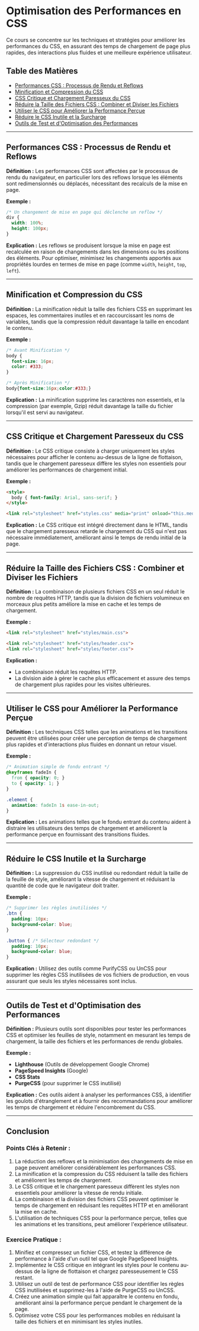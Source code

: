 
# Optimisation des Performances en CSS

Ce cours se concentre sur les techniques et stratégies pour améliorer les performances du CSS, en assurant des temps de chargement de page plus rapides, des interactions plus fluides et une meilleure expérience utilisateur.

## Table des Matières
- [Performances CSS : Processus de Rendu et Reflows](#performances-css-processus-de-rendu-et-reflows)
- [Minification et Compression du CSS](#minification-et-compression-du-css)
- [CSS Critique et Chargement Paresseux du CSS](#css-critique-et-chargement-paresseux-du-css)
- [Réduire la Taille des Fichiers CSS : Combiner et Diviser les Fichiers](#reduire-la-taille-des-fichiers-css-combiner-et-diviser-les-fichiers)
- [Utiliser le CSS pour Améliorer la Performance Perçue](#utiliser-le-css-pour-ameliorer-la-performance-percue)
- [Réduire le CSS Inutile et la Surcharge](#reduire-le-css-inutile-et-la-surcharge)
- [Outils de Test et d'Optimisation des Performances](#outils-de-test-et-doptimisation-des-performances)

---

## Performances CSS : Processus de Rendu et Reflows

**Définition :**
Les performances CSS sont affectées par le processus de rendu du navigateur, en particulier lors des reflows lorsque les éléments sont redimensionnés ou déplacés, nécessitant des recalculs de la mise en page.

**Exemple :**
```css
/* Un changement de mise en page qui déclenche un reflow */
div {
  width: 100%;
  height: 100px;
}
```
**Explication :**
Les reflows se produisent lorsque la mise en page est recalculée en raison de changements dans les dimensions ou les positions des éléments. Pour optimiser, minimisez les changements apportés aux propriétés lourdes en termes de mise en page (comme `width`, `height`, `top`, `left`).

---

## Minification et Compression du CSS

**Définition :**
La minification réduit la taille des fichiers CSS en supprimant les espaces, les commentaires inutiles et en raccourcissant les noms de variables, tandis que la compression réduit davantage la taille en encodant le contenu.

**Exemple :**
```css
/* Avant Minification */
body {
  font-size: 16px;
  color: #333;
}

/* Après Minification */
body{font-size:16px;color:#333;}
```
**Explication :**
La minification supprime les caractères non essentiels, et la compression (par exemple, Gzip) réduit davantage la taille du fichier lorsqu'il est servi au navigateur.

---

## CSS Critique et Chargement Paresseux du CSS

**Définition :**
Le CSS critique consiste à charger uniquement les styles nécessaires pour afficher le contenu au-dessus de la ligne de flottaison, tandis que le chargement paresseux diffère les styles non essentiels pour améliorer les performances de chargement initial.

**Exemple :**
```html
<style>
  body { font-family: Arial, sans-serif; }
</style>

<link rel="stylesheet" href="styles.css" media="print" onload="this.media='all'">
```
**Explication :**
Le CSS critique est intégré directement dans le HTML, tandis que le chargement paresseux retarde le chargement du CSS qui n'est pas nécessaire immédiatement, améliorant ainsi le temps de rendu initial de la page.

---

## Réduire la Taille des Fichiers CSS : Combiner et Diviser les Fichiers

**Définition :**
La combinaison de plusieurs fichiers CSS en un seul réduit le nombre de requêtes HTTP, tandis que la division de fichiers volumineux en morceaux plus petits améliore la mise en cache et les temps de chargement.

**Exemple :**
```html
<link rel="stylesheet" href="styles/main.css">

<link rel="stylesheet" href="styles/header.css">
<link rel="stylesheet" href="styles/footer.css">
```
**Explication :**
- La combinaison réduit les requêtes HTTP.
- La division aide à gérer le cache plus efficacement et assure des temps de chargement plus rapides pour les visites ultérieures.

---

## Utiliser le CSS pour Améliorer la Performance Perçue

**Définition :**
Les techniques CSS telles que les animations et les transitions peuvent être utilisées pour créer une perception de temps de chargement plus rapides et d'interactions plus fluides en donnant un retour visuel.

**Exemple :**
```css
/* Animation simple de fondu entrant */
@keyframes fadeIn {
  from { opacity: 0; }
  to { opacity: 1; }
}

.element {
  animation: fadeIn 1s ease-in-out;
}
```
**Explication :**
Les animations telles que le fondu entrant du contenu aident à distraire les utilisateurs des temps de chargement et améliorent la performance perçue en fournissant des transitions fluides.

---

## Réduire le CSS Inutile et la Surcharge

**Définition :**
La suppression du CSS inutilisé ou redondant réduit la taille de la feuille de style, améliorant la vitesse de chargement et réduisant la quantité de code que le navigateur doit traiter.

**Exemple :**
```css
/* Supprimer les règles inutilisées */
.btn {
  padding: 10px;
  background-color: blue;
}

.button { /* Sélecteur redondant */
  padding: 10px;
  background-color: blue;
}
```
**Explication :**
Utilisez des outils comme PurifyCSS ou UnCSS pour supprimer les règles CSS inutilisées de vos fichiers de production, en vous assurant que seuls les styles nécessaires sont inclus.

---

## Outils de Test et d'Optimisation des Performances

**Définition :**
Plusieurs outils sont disponibles pour tester les performances CSS et optimiser les feuilles de style, notamment en mesurant les temps de chargement, la taille des fichiers et les performances de rendu globales.

**Exemple :**
- **Lighthouse** (Outils de développement Google Chrome)
- **PageSpeed Insights** (Google)
- **CSS Stats**
- **PurgeCSS** (pour supprimer le CSS inutilisé)

**Explication :**
Ces outils aident à analyser les performances CSS, à identifier les goulots d'étranglement et à fournir des recommandations pour améliorer les temps de chargement et réduire l'encombrement du CSS.

---

## Conclusion

### Points Clés à Retenir :
1. La réduction des reflows et la minimisation des changements de mise en page peuvent améliorer considérablement les performances CSS.
2. La minification et la compression du CSS réduisent la taille des fichiers et améliorent les temps de chargement.
3. Le CSS critique et le chargement paresseux diffèrent les styles non essentiels pour améliorer la vitesse de rendu initiale.
4. La combinaison et la division des fichiers CSS peuvent optimiser le temps de chargement en réduisant les requêtes HTTP et en améliorant la mise en cache.
5. L'utilisation de techniques CSS pour la performance perçue, telles que les animations et les transitions, peut améliorer l'expérience utilisateur.

### Exercice Pratique :
1. Minifiez et compressez un fichier CSS, et testez la différence de performance à l'aide d'un outil tel que Google PageSpeed Insights.
2. Implémentez le CSS critique en intégrant les styles pour le contenu au-dessus de la ligne de flottaison et chargez paresseusement le CSS restant.
3. Utilisez un outil de test de performance CSS pour identifier les règles CSS inutilisées et supprimez-les à l'aide de PurgeCSS ou UnCSS.
4. Créez une animation simple qui fait apparaître le contenu en fondu, améliorant ainsi la performance perçue pendant le chargement de la page.
5. Optimisez votre CSS pour les performances mobiles en réduisant la taille des fichiers et en minimisant les styles inutiles.
